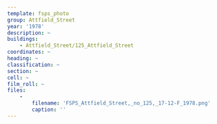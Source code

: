 ```yaml
---
template: fsps_photo
group: Attfield_Street
year: '1978'
description: ~
buildings:
    - Attfield_Street/125_Attfield_Street
coordinates: ~
heading: ~
classification: ~
section: ~
cell: ~
film_roll: ~
files:
    -
        filename: 'FSPS_Attfield_Street,_no_125,_17-12-F_1978.png'
        caption: ''
---
```

